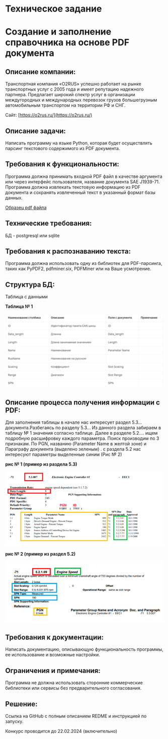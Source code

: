 <!-- omit in toc -->
# Техническое задание

# Создание и заполнение справочника на основе PDF документа

## Описание компании:

Транспортная компания «О2RUS» успешно работает на рынке транспортных услуг с 2005 года и имеет репутацию надежного партнера.
Предлагает широкий спектр услуг в организации междугородных и международных перевозок грузов большегрузным автомобильным транспортом на территории РФ и СНГ.

Сайт: [https://o2rus.ru/](https://o2rus.ru/)

## Описание задачи:
Написать программу на языке Python, которая будет осуществлять парсинг текстового содержимого из PDF документа.

## Требования к функциональности:
Программа должна принимать входной PDF файл в качестве аргумента или через интерфейс пользователя, название документа SAE J1939-71.
Программа должна извлекать текстовую информацию из PDF документа и сохранять извлеченный текст в указанный формат базы данных.

[Образец pdf файла](file.pdf)  

## Технические требования:
БД - postgresql или sqlite

## Требования к распознаванию текста:
Программа должна использовать одну из библиотек для PDF-парсинга, таких как PyPDF2, pdfminer.six, PDFMiner или на Ваше усмотрение.

## Структура БД:
Таблица с данными

**Таблица № 1**

![1](/task/images/1.png)  

## Описание процесса получения информации с PDF:

Для заполнения таблицы в начале нас интересует раздел 5.3… документа.Разбегаясь по разделу 5.3… Из данного раздела забираем в таблицу № 1 значения согласно таблице.
Далее в разделе 5.2…. ищем подробную расшифровку каждого параметра. Поиск производим по 3 признакам. По PGN, названию (Parameter Name в желтой зоне) и Параграфу документа (выделено зеленым) . с раздела 5.2 нас интересуют параметры выделенные синим (Рис № 2)

**рис № 1 (пример из раздела 5.3)**

![2](/task/images/2.png) 

**рис № 2 (пример из раздел 5.2)**

![3](/task/images/3.png) 


## Требования к документации:
Написать документацию, описывающую функциональность программы, ее использование и возможные настройки.

## Ограничения и примечания:
Программа не должна использовать сторонние коммерческие библиотеки или сервисы без предварительного согласования.

## Решение:
Ссылка на GitHub с полным описанием REDME и инструкцией по запуску.

Конкурс проводится до 22.02.2024 (включительно)
